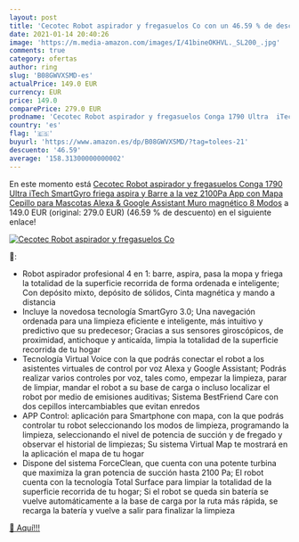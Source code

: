 ```yaml
---
layout: post
title: 'Cecotec Robot aspirador y fregasuelos Co con un 46.59 % de descuento'
date: 2021-01-14 20:40:26
image: 'https://m.media-amazon.com/images/I/41bineOKHVL._SL200_.jpg'
comments: true
category: ofertas
author: ring
slug: 'B08GWVXSMD-es'
actualPrice: 149.0 EUR
currency: EUR
price: 149.0
comparePrice: 279.0 EUR
prodname: 'Cecotec Robot aspirador y fregasuelos Conga 1790 Ultra  iTech SmartGyro  friega  aspira y Barre a la vez  2100Pa  App con Mapa  Cepillo para Mascotas  Alexa & Google Assistant  Muro magnético  8 Modos'
country: 'es'
flag: '🇪🇸'
buyurl: 'https://www.amazon.es/dp/B08GWVXSMD/?tag=tolees-21'
descuento: '46.59'
average: '158.31300000000002'
---
```


En este momento está [Cecotec Robot aspirador y fregasuelos Conga 1790 Ultra  iTech SmartGyro  friega  aspira y Barre a la vez  2100Pa  App con Mapa  Cepillo para Mascotas  Alexa & Google Assistant  Muro magnético  8 Modos](https://www.amazon.es/dp/B08GWVXSMD/?tag=tolees-21) a 149.0 EUR (original: 279.0 EUR) (46.59 %  de descuento) en el siguiente enlace!

[![Cecotec Robot aspirador y fregasuelos Co](https://m.media-amazon.com/images/I/41bineOKHVL._SL200_.jpg)](https://www.amazon.es/dp/B08GWVXSMD/?tag=tolees-21)

🔎:

- Robot aspirador profesional 4 en 1: barre, aspira, pasa la mopa y friega la totalidad de la superficie recorrida de forma ordenada e inteligente; Con depósito mixto, depósito de sólidos, Cinta magnética y mando a distancia
- Incluye la novedosa tecnología SmartGyro 3.0; Una navegación ordenada para una limpieza eficiente e inteligente, más intuitivo y predictivo que su predecesor; Gracias a sus sensores giroscópicos, de proximidad, antichoque y anticaída, limpia la totalidad de la superficie recorrida de tu hogar
- Tecnología Virtual Voice con la que podrás conectar el robot a los asistentes virtuales de control por voz Alexa y Google Assistant; Podrás realizar varios controles por voz, tales como, empezar la limpieza, parar de limpiar, mandar el robot a su base de carga o incluso localizar el robot por medio de emisiones auditivas; Sistema BestFriend Care con dos cepillos intercambiables que evitan enredos
- APP Control: aplicación para Smartphone con mapa, con la que podrás controlar tu robot seleccionando los modos de limpieza, programando la limpieza, seleccionando el nivel de potencia de succión y de fregado y observar el historial de limpiezas; Su sistema Virtual Map te mostrará en la aplicación el mapa de tu hogar
- Dispone del sistema ForceClean, que cuenta con una potente turbina que maximiza la gran potencia de succión hasta 2100 Pa; El robot cuenta con la tecnología Total Surface para limpiar la totalidad de la superficie recorrida de tu hogar; Si el robot se queda sin batería se vuelve automáticamente a la base de carga por la ruta más rápida, se recarga la batería y vuelve a salir para finalizar la limpieza

[🛒 Aquí!!!](https://www.amazon.es/dp/B08GWVXSMD/?tag=tolees-21)
